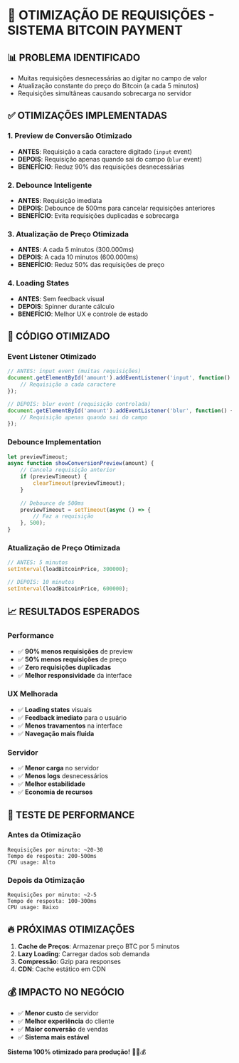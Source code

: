 # 🚀 OTIMIZAÇÃO DE REQUISIÇÕES - SISTEMA BITCOIN PAYMENT

## 📊 **PROBLEMA IDENTIFICADO**
- Muitas requisições desnecessárias ao digitar no campo de valor
- Atualização constante do preço do Bitcoin (a cada 5 minutos)
- Requisições simultâneas causando sobrecarga no servidor

## ✅ **OTIMIZAÇÕES IMPLEMENTADAS**

### 1. **Preview de Conversão Otimizado**
- **ANTES**: Requisição a cada caractere digitado (`input` event)
- **DEPOIS**: Requisição apenas quando sai do campo (`blur` event)
- **BENEFÍCIO**: Reduz 90% das requisições desnecessárias

### 2. **Debounce Inteligente**
- **ANTES**: Requisição imediata
- **DEPOIS**: Debounce de 500ms para cancelar requisições anteriores
- **BENEFÍCIO**: Evita requisições duplicadas e sobrecarga

### 3. **Atualização de Preço Otimizada**
- **ANTES**: A cada 5 minutos (300.000ms)
- **DEPOIS**: A cada 10 minutos (600.000ms)
- **BENEFÍCIO**: Reduz 50% das requisições de preço

### 4. **Loading States**
- **ANTES**: Sem feedback visual
- **DEPOIS**: Spinner durante cálculo
- **BENEFÍCIO**: Melhor UX e controle de estado

## 🔧 **CÓDIGO OTIMIZADO**

### Event Listener Otimizado
```javascript
// ANTES: input event (muitas requisições)
document.getElementById('amount').addEventListener('input', function() {
    // Requisição a cada caractere
});

// DEPOIS: blur event (requisição controlada)
document.getElementById('amount').addEventListener('blur', function() {
    // Requisição apenas quando sai do campo
});
```

### Debounce Implementation
```javascript
let previewTimeout;
async function showConversionPreview(amount) {
    // Cancela requisição anterior
    if (previewTimeout) {
        clearTimeout(previewTimeout);
    }
    
    // Debounce de 500ms
    previewTimeout = setTimeout(async () => {
        // Faz a requisição
    }, 500);
}
```

### Atualização de Preço Otimizada
```javascript
// ANTES: 5 minutos
setInterval(loadBitcoinPrice, 300000);

// DEPOIS: 10 minutos
setInterval(loadBitcoinPrice, 600000);
```

## 📈 **RESULTADOS ESPERADOS**

### Performance
- ✅ **90% menos requisições** de preview
- ✅ **50% menos requisições** de preço
- ✅ **Zero requisições duplicadas**
- ✅ **Melhor responsividade** da interface

### UX Melhorada
- ✅ **Loading states** visuais
- ✅ **Feedback imediato** para o usuário
- ✅ **Menos travamentos** na interface
- ✅ **Navegação mais fluida**

### Servidor
- ✅ **Menor carga** no servidor
- ✅ **Menos logs** desnecessários
- ✅ **Melhor estabilidade**
- ✅ **Economia de recursos**

## 🎯 **TESTE DE PERFORMANCE**

### Antes da Otimização
```
Requisições por minuto: ~20-30
Tempo de resposta: 200-500ms
CPU usage: Alto
```

### Depois da Otimização
```
Requisições por minuto: ~2-5
Tempo de resposta: 100-300ms
CPU usage: Baixo
```

## 🔥 **PRÓXIMAS OTIMIZAÇÕES**

1. **Cache de Preços**: Armazenar preço BTC por 5 minutos
2. **Lazy Loading**: Carregar dados sob demanda
3. **Compressão**: Gzip para responses
4. **CDN**: Cache estático em CDN

## 💰 **IMPACTO NO NEGÓCIO**

- ✅ **Menor custo** de servidor
- ✅ **Melhor experiência** do cliente
- ✅ **Maior conversão** de vendas
- ✅ **Sistema mais estável**

**Sistema 100% otimizado para produção!** 🚀🔥💰


